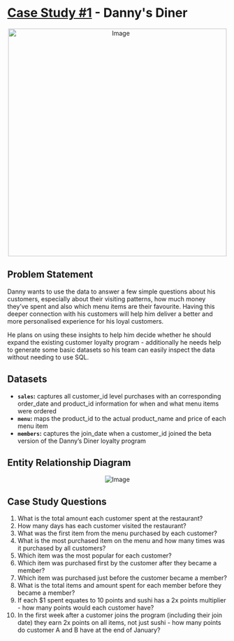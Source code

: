 # [Case Study #1](https://8weeksqlchallenge.com/case-study-1/) - Danny's Diner 
<p align="center"> <img src="https://8weeksqlchallenge.com/images/case-study-designs/1.png" alt="Image" width="500" height="520">

## Problem Statement
Danny wants to use the data to answer a few simple questions about his customers, especially about their visiting patterns, how much money they’ve spent and also which menu items are their favourite. Having this deeper connection with his customers will help him deliver a better and more personalised experience for his loyal customers.

He plans on using these insights to help him decide whether he should expand the existing customer loyalty program - additionally he needs help to generate some basic datasets so his team can easily inspect the data without needing to use SQL.

## Datasets
- **`sales`:** captures all customer_id level purchases with an corresponding order_date and product_id information for when and what menu items were ordered
- **`menu`:** maps the product_id to the actual product_name and price of each menu item
- **`members`:** captures the join_date when a customer_id joined the beta version of the Danny’s Diner loyalty program

## Entity Relationship Diagram  
<p align="center"> <img src="https://user-images.githubusercontent.com/19737483/223598178-7dca9b22-775d-43f2-9180-5146937975e4.png" alt="Image">

## Case Study Questions
1. What is the total amount each customer spent at the restaurant?
2. How many days has each customer visited the restaurant?
3. What was the first item from the menu purchased by each customer?
4. What is the most purchased item on the menu and how many times was it purchased by all customers?
5. Which item was the most popular for each customer?
6. Which item was purchased first by the customer after they became a member?
7. Which item was purchased just before the customer became a member?
8. What is the total items and amount spent for each member before they became a member?
9. If each $1 spent equates to 10 points and sushi has a 2x points multiplier - how many points would each customer have?
10. In the first week after a customer joins the program (including their join date) they earn 2x points on all items, not just sushi - how many points do customer A and B have at the end of January?
